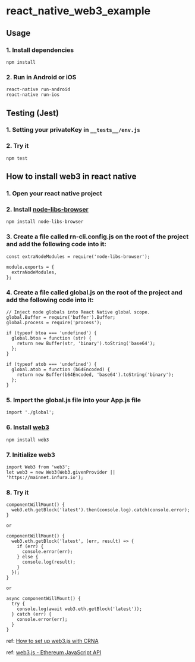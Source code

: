 # react_native_web3_example

## Usage

### 1. Install dependencies

    npm install

### 2. Run in Android or iOS

    react-native run-android
    react-native run-ios

## Testing (Jest)

### 1. Setting your privateKey in `__tests__/env.js`

### 2. Try it

    npm test

## How to install web3 in react native

### 1. Open your react native project

### 2. Install [node-libs-browser](https://github.com/webpack/node-libs-browser)

    npm install node-libs-browser

### 3. Create a file called rn-cli.config.js on the root of the project and add the following code into it:

```
const extraNodeModules = require('node-libs-browser');

module.exports = {
  extraNodeModules,
};
```

### 4. Create a file called global.js on the root of the project and add the following code into it:

```
// Inject node globals into React Native global scope.
global.Buffer = require('buffer').Buffer;
global.process = require('process');

if (typeof btoa === 'undefined') {
  global.btoa = function (str) {
    return new Buffer(str, 'binary').toString('base64');
  };
}

if (typeof atob === 'undefined') {
  global.atob = function (b64Encoded) {
    return new Buffer(b64Encoded, 'base64').toString('binary');
  };
}
```

### 5. Import the global.js file into your App.js file

    import './global';

### 6. Install [web3](https://github.com/ethereum/web3.js)

    npm install web3

### 7. Initialize web3

```
import Web3 from 'web3';
let web3 = new Web3(Web3.givenProvider || 'https://mainnet.infura.io');
```

### 8. Try it

```
componentWillMount() {
  web3.eth.getBlock('latest').then(console.log).catch(console.error);
}

or

componentWillMount() {
  web3.eth.getBlock('latest', (err, result) => {
    if (err) {
      console.error(err);
    } else {
      console.log(result);
    }
  });
}

or

async componentWillMount() {
  try {
    console.log(await web3.eth.getBlock('latest'));
  } catch (err) {
    console.error(err);
  }
}
```

ref: [How to set up web3.js with CRNA](https://gist.github.com/dougbacelar/29e60920d8fa1982535247563eb63766)

ref: [web3.js - Ethereum JavaScript API](http://web3js.readthedocs.io/en/1.0/index.html)
